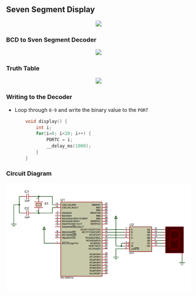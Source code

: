 ## Seven Segment Display

<p align="center">
  <img src="https://cdn.sparkfun.com//assets/parts/2/6/3/1/09191-1.jpg" width="200"/>
</p>

### BCD to Sven Segment Decoder

<p align="center">
  <img src="http://4.bp.blogspot.com/-PEmeiPbqQ7Y/UWsZo_-ZDFI/AAAAAAAAASQ/KiAFFbxHKsc/s1600/decoder.jpg" width="400"/>
</p>

### Truth Table

<p align="center">
  <img src="http://macao.communications.museum/images/exhibits/2_18_6_2_eng.png" width="600"/>
</p>

### Writing to the Decoder
- Loop through `0-9` and write the binary value to the `PORT`

  ```c
      void display() {
          int i;
          for(i=0; i<10; i++) {
              PORTC = i;
              __delay_ms(1000);
          }
      }
  ```

### Circuit Diagram
<img src="seven_segment.png" width="800"/>
